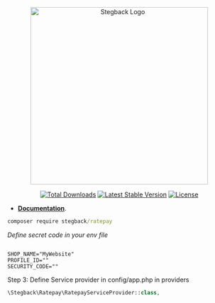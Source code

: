 
<p align="center"><a href="https://laravel.com" target="_blank">
  <img src="https://stegback.com/root/storage/uploads/white-logo.png" width="400" alt="Stegback Logo"></a></p>

<p align="center">
<a href="https://packagist.org/packages/stegback/ratepay"><img src="https://img.shields.io/packagist/dt/stegback/ratepay" alt="Total Downloads"></a>
<a href="https://packagist.org/packages/stegback/ratepay"><img src="https://img.shields.io/packagist/v/stegback/ratepay" alt="Latest Stable Version"></a>
<a href="https://packagist.org/packages/stegback/ratepay"><img src="https://img.shields.io/packagist/l/stegback/ratepay" alt="License"></a>
</p>


- [**Documentation**](https://stegback-ratepay.document360.io/docs).
  
```cmd
composer require stegback/ratepay
```

_Define secret code in your env file_

```env

SHOP_NAME="MyWebsite"
PROFILE_ID=""
SECURITY_CODE=""
```

Step 3: Define Service provider in config/app.php in providers

```php
\Stegback\Ratepay\RatepayServiceProvider::class,
```
